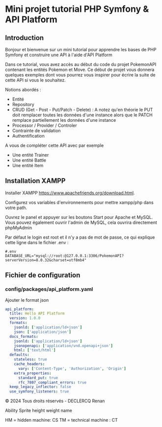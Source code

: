# Mini projet tutorial PHP Symfony & API Platform

## Introduction

Bonjour et bienvenue sur un mini tutorial pour apprendre les bases de PHP Symfony et construire une API à l'aide d'API Platform

Dans ce tutorial, vous avez accès au début du code du projet PokemonAPI contenant les entités Pokemon et Move. 
Ce début de projet vous donnera quelques exemples dont vous pourrez vous inspirer pour écrire la suite de cette API si vous le souhaitez.

Notions abordés :
- Entité
- Repository
- CRUD (Get - Post - Put/Patch - Delete) : A notez qu'en théorie le PUT doit remplacer toutes les données d'une instance alors que le PATCH remplace partiellement les données d'une instance
- Processor / Provider / Controler
- Contrainte de validation
- Authentification

A vous de compléter cette API avec par exemple 
- Une entité Trainer 
- Une entité Battle
- Une entité Item

## Installation XAMPP

Installer XAMPP https://www.apachefriends.org/download.html.

Configurez vos variables d'environnements pour mettre xampp/php dans votre path.

Ouvrez le panel et appuyer sur les boutons Start pour Apache et MySQL. Vous pouvez également ouvrir l'admin de MySQL, cela ouvrira directement phpMyAdmin

Par défaut le login est root et il n'y a pas de mot de passe, ce qui explique cette ligne dans le fichier .env : 

```
#.env
DATABASE_URL="mysql://root:@127.0.0.1:3306/PokemonAPI?serverVersion=8.0.32&charset=utf8mb4"
```

## Fichier de configuration

### config/packages/api_platform.yaml

Ajouter le format json 

```yaml
api_platform:
  title: Hello API Platform
  version: 1.0.0
  formats:
    jsonld: ['application/ld+json']
    json: ['application/json']
  docs_formats:
    jsonld: ['application/ld+json']
    jsonopenapi: ['application/vnd.openapi+json']
    html: ['text/html']
  defaults:
    stateless: true
    cache_headers:
      vary: ['Content-Type', 'Authorization', 'Origin']
    extra_properties:
      standard_put: true
      rfc_7807_compliant_errors: true
  keep_legacy_inflector: false
  use_symfony_listeners: true
```


© 2024 Tous droits réservés - DECLERCQ Renan

Ability
Sprite
height
weight
name

HM = hidden machine: CS
TM = technical machine : CT
